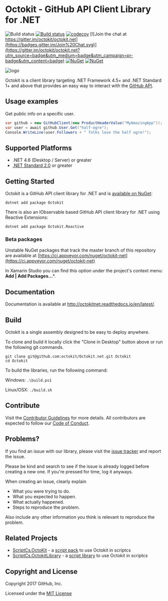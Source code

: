 # Octokit - GitHub API Client Library for .NET 

![Build status](https://github.com/octokit/octokit.net/workflows/CI%20Build/badge.svg)
[![Build status](https://ci.appveyor.com/api/projects/status/cego2g42yw26th26/branch/master?svg=true)](https://ci.appveyor.com/project/github-windows/octokit-net/branch/master)
[![codecov](https://codecov.io/gh/octokit/octokit.net/branch/master/graph/badge.svg)](https://codecov.io/gh/octokit/octokit.net)
[![Join the chat at https://gitter.im/octokit/octokit.net](https://badges.gitter.im/Join%20Chat.svg)](https://gitter.im/octokit/octokit.net?utm_source=badge&utm_medium=badge&utm_campaign=pr-badge&utm_content=badge)
[![NuGet](http://img.shields.io/nuget/v/Octokit.svg)](https://www.nuget.org/packages/Octokit)
[![NuGet](http://img.shields.io/nuget/v/Octokit.Reactive.svg)](https://www.nuget.org/packages/Octokit.Reactive)

![logo](octokit-dotnet_2.png)

Octokit is a client library targeting .NET Framework 4.5+ and .NET Standard 1+
and above that provides an easy way to interact with the
[GitHub API](http://developer.github.com/v3/).

## Usage examples

Get public info on a specific user.

```c#
var github = new GitHubClient(new ProductHeaderValue("MyAmazingApp"));
var user = await github.User.Get("half-ogre");
Console.WriteLine(user.Followers + " folks love the half ogre!");
```

## Supported Platforms

* .NET 4.6 (Desktop / Server) or greater
* [.NET Standard 2.0](https://docs.microsoft.com/en-us/dotnet/standard/net-standard) or greater

## Getting Started

Octokit is a GitHub API client library for .NET and is [available on NuGet](https://www.nuget.org/packages/Octokit/):

```
dotnet add package Octokit
```

There is also an IObservable based GitHub API client library for .NET using Reactive Extensions:

```
dotnet add package Octokit.Reactive
```


### Beta packages ###
Unstable NuGet packages that track the master branch of this repository are available at
[https://ci.appveyor.com/nuget/octokit-net](https://ci.appveyor.com/nuget/octokit-net)

In Xamarin Studio you can find this option under the project's context menu: **Add | Add Packages...***.

## Documentation

Documentation is available at http://octokitnet.readthedocs.io/en/latest/.

## Build

Octokit is a single assembly designed to be easy to deploy anywhere.

To clone and build it locally click the "Clone in Desktop" button above or run the 
following git commands.

```
git clone git@github.com:octokit/Octokit.net.git Octokit
cd Octokit
```

To build the libraries, run the following command:

Windows: `.\build.ps1`

Linux/OSX: `./build.sh`

## Contribute

Visit the [Contributor Guidelines](https://github.com/octokit/octokit.net/blob/master/CONTRIBUTING.md)
for more details. All contributors are expected to follow our
[Code of Conduct](https://github.com/octokit/octokit.net/blob/master/CODE_OF_CONDUCT.md).

## Problems?

If you find an issue with our library, please visit the [issue tracker](https://github.com/octokit/octokit.net/issues)
and report the issue.

Please be kind and search to see if the issue is already logged before creating
a new one. If you're pressed for time, log it anyways.

When creating an issue, clearly explain

* What you were trying to do.
* What you expected to happen.
* What actually happened.
* Steps to reproduce the problem.

Also include any other information you think is relevant to reproduce the
problem.

## Related Projects

 - [ScriptCs.OctoKit](https://github.com/hnrkndrssn/ScriptCs.OctoKit) - a [script pack](https://github.com/scriptcs/scriptcs/wiki/Script-Packs) to use Octokit in scriptcs 
 - [ScriptCs.OctokitLibrary](https://github.com/ryanrousseau/ScriptCs.OctokitLibrary) - a [script library](https://github.com/scriptcs/scriptcs/wiki/Script-Libraries) to use Octokit in scriptcs

## Copyright and License

Copyright 2017 GitHub, Inc.

Licensed under the [MIT License](https://github.com/octokit/octokit.net/blob/master/LICENSE.txt)
